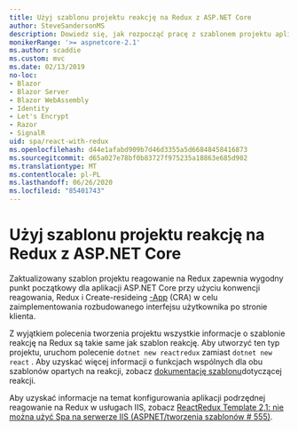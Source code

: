 ```yaml
---
title: Użyj szablonu projektu reakcję na Redux z ASP.NET Core
author: SteveSandersonMS
description: Dowiedz się, jak rozpocząć pracę z szablonem projektu aplikacji jednostronicowej (SPA, ASP.NET Core single page) w celu reagowania na aplikacje Redux i Create-reaguje na.
monikerRange: '>= aspnetcore-2.1'
ms.author: scaddie
ms.custom: mvc
ms.date: 02/13/2019
no-loc:
- Blazor
- Blazor Server
- Blazor WebAssembly
- Identity
- Let's Encrypt
- Razor
- SignalR
uid: spa/react-with-redux
ms.openlocfilehash: d44e1afabd909b7d46d3355a5d66848458416873
ms.sourcegitcommit: d65a027e78bf0b83727f975235a18863e685d902
ms.translationtype: MT
ms.contentlocale: pl-PL
ms.lasthandoff: 06/26/2020
ms.locfileid: "85401743"
---
```

# <a name="use-the-react-with-redux-project-template-with-aspnet-core"></a>Użyj szablonu projektu reakcję na Redux z ASP.NET Core

Zaktualizowany szablon projektu reagowanie na Redux zapewnia wygodny punkt początkowy dla aplikacji ASP.NET Core przy użyciu konwencji reagowania, Redux i Create-resideing [-App](https://github.com/facebookincubator/create-react-app) (CRA) w celu zaimplementowania rozbudowanego interfejsu użytkownika po stronie klienta.

Z wyjątkiem polecenia tworzenia projektu wszystkie informacje o szablonie reakcję na Redux są takie same jak szablon reakcję. Aby utworzyć ten typ projektu, uruchom polecenie `dotnet new reactredux` zamiast `dotnet new react` . Aby uzyskać więcej informacji o funkcjach wspólnych dla obu szablonów opartych na reakcji, zobacz [dokumentację szablonu](xref:spa/react)dotyczącej reakcji.

Aby uzyskać informacje na temat konfigurowania aplikacji podrzędnej reagowanie na Redux w usługach IIS, zobacz [ReactRedux Template 2,1: nie można użyć Spa na serwerze IIS (ASPNET/tworzenia szablonów &num; 555)](https://github.com/aspnet/Templating/issues/555).
